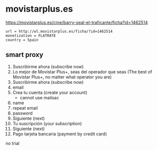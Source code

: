 # movistarplus.es

https://movistarplus.es/cine/barry-seal-el-traficante/ficha?id=1462514

~~~
url = http://wl.movistarplus.es/ficha/?id=1462514
monetization = FLATRATE
country = Spain
~~~

## smart proxy

1. Suscribirme ahora (subscribe now)
2. Lo mejor de Movistar Plus+, seas del operador que seas (The best of Movistar
   Plus+, no matter what operator you are)
3. Suscribirme ahora (subscribe now)
4. email
5. Crea tu cuenta (create your account)
   - cannot use mailsac
6. name
7. repeat email
8. password
9. Siguiente (next)
10. Tu suscripción (your subscription)
11. Siguiente (next)
12. Pago tarjeta bancaria (payment by credit card)

no trial
